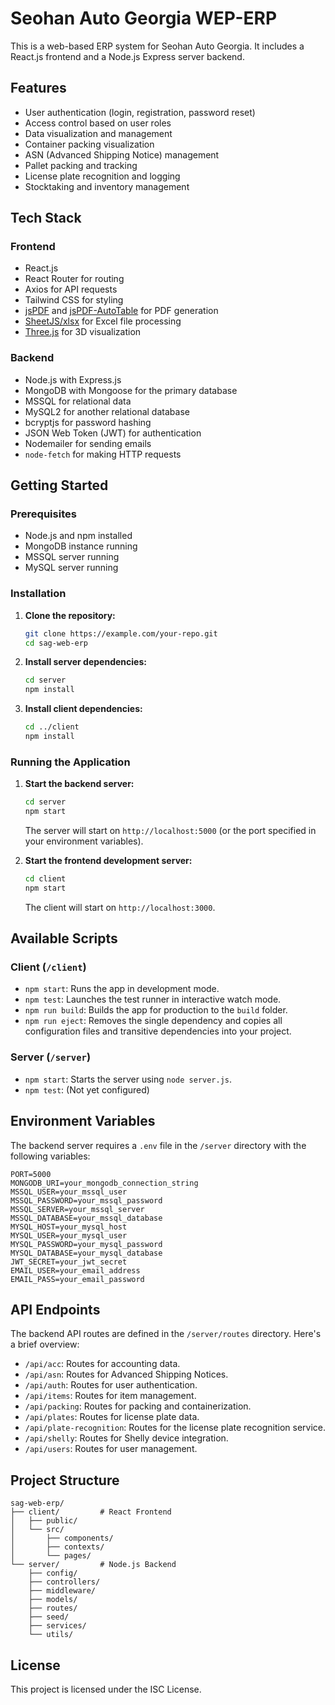 # Seohan Auto Georgia WEP-ERP

This is a web-based ERP system for Seohan Auto Georgia. It includes a React.js frontend and a Node.js Express server backend.

## Features

*   User authentication (login, registration, password reset)
*   Access control based on user roles
*   Data visualization and management
*   Container packing visualization
*   ASN (Advanced Shipping Notice) management
*   Pallet packing and tracking
*   License plate recognition and logging
*   Stocktaking and inventory management

## Tech Stack

### Frontend

*   React.js
*   React Router for routing
*   Axios for API requests
*   Tailwind CSS for styling
*   [jsPDF](https://github.com/parallax/jsPDF) and [jsPDF-AutoTable](https://github.com/simonbengtsson/jsPDF-AutoTable) for PDF generation
*   [SheetJS/xlsx](https://github.com/SheetJS/sheetjs) for Excel file processing
*   [Three.js](https://threejs.org/) for 3D visualization

### Backend

*   Node.js with Express.js
*   MongoDB with Mongoose for the primary database
*   MSSQL for relational data
*   MySQL2 for another relational database
*   bcryptjs for password hashing
*   JSON Web Token (JWT) for authentication
*   Nodemailer for sending emails
*   `node-fetch` for making HTTP requests

## Getting Started

### Prerequisites

*   Node.js and npm installed
*   MongoDB instance running
*   MSSQL server running
*   MySQL server running

### Installation

1.  **Clone the repository:**

    ```bash
    git clone https://example.com/your-repo.git
    cd sag-web-erp
    ```

2.  **Install server dependencies:**

    ```bash
    cd server
    npm install
    ```

3.  **Install client dependencies:**

    ```bash
    cd ../client
    npm install
    ```

### Running the Application

1.  **Start the backend server:**

    ```bash
    cd server
    npm start
    ```

    The server will start on `http://localhost:5000` (or the port specified in your environment variables).

2.  **Start the frontend development server:**

    ```bash
    cd client
    npm start
    ```

    The client will start on `http://localhost:3000`.

## Available Scripts

### Client (`/client`)

*   `npm start`: Runs the app in development mode.
*   `npm test`: Launches the test runner in interactive watch mode.
*   `npm run build`: Builds the app for production to the `build` folder.
*   `npm run eject`: Removes the single dependency and copies all configuration files and transitive dependencies into your project.

### Server (`/server`)

*   `npm start`: Starts the server using `node server.js`.
*   `npm test`: (Not yet configured)

## Environment Variables

The backend server requires a `.env` file in the `/server` directory with the following variables:

```
PORT=5000
MONGODB_URI=your_mongodb_connection_string
MSSQL_USER=your_mssql_user
MSSQL_PASSWORD=your_mssql_password
MSSQL_SERVER=your_mssql_server
MSSQL_DATABASE=your_mssql_database
MYSQL_HOST=your_mysql_host
MYSQL_USER=your_mysql_user
MYSQL_PASSWORD=your_mysql_password
MYSQL_DATABASE=your_mysql_database
JWT_SECRET=your_jwt_secret
EMAIL_USER=your_email_address
EMAIL_PASS=your_email_password
```

## API Endpoints

The backend API routes are defined in the `/server/routes` directory. Here's a brief overview:

*   `/api/acc`: Routes for accounting data.
*   `/api/asn`: Routes for Advanced Shipping Notices.
*   `/api/auth`: Routes for user authentication.
*   `/api/items`: Routes for item management.
*   `/api/packing`: Routes for packing and containerization.
*   `/api/plates`: Routes for license plate data.
*   `/api/plate-recognition`: Routes for the license plate recognition service.
*   `/api/shelly`: Routes for Shelly device integration.
*   `/api/users`: Routes for user management.

## Project Structure

```
sag-web-erp/
├── client/         # React Frontend
│   ├── public/
│   └── src/
│       ├── components/
│       ├── contexts/
│       └── pages/
└── server/         # Node.js Backend
    ├── config/
    ├── controllers/
    ├── middleware/
    ├── models/
    ├── routes/
    ├── seed/
    ├── services/
    └── utils/
```

## License

This project is licensed under the ISC License.